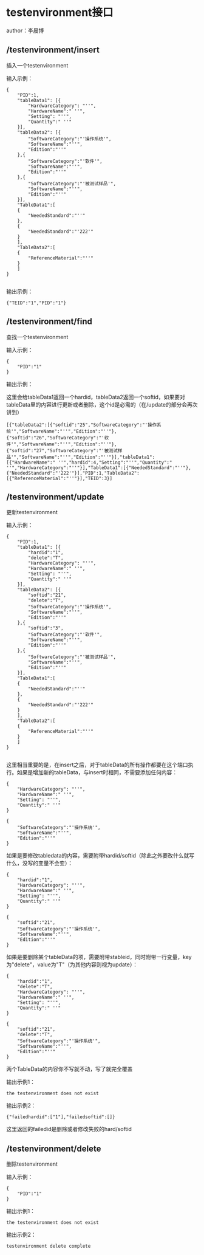 # testenvironment接口
author：李晨博

## /testenvironment/insert
插入一个testenvironment

输入示例：
```
{
    "PID":1,
    "tableData1": [{
        "HardwareCategory": "''",
        "HardwareName":" ''",
        "Setting": "''",
        "Quantity":" ''"
    }],
    "tableData2": [{
        "SoftwareCategory":"'操作系统'",
        "SoftwareName":"''",
        "Edition":"''"
    },{
        "SoftwareCategory":"'软件'",
        "SoftwareName":"''",
        "Edition":"''"
    },{
        "SoftwareCategory":"'被测试样品'",
        "SoftwareName":"''",
        "Edition":"''"
    }],
    "TableData1":[
    {
        "NeededStandard":"''"
    },
    {
        "NeededStandard":"'222'"
    }
    ],
    "TableData2":[
    {
        "ReferenceMaterial":"''"
    }
    ]
}
             
```

输出示例：

```
{"TEID":"1","PID":"1"}
```

## /testenvironment/find
查找一个testenvironment

输入示例：
```
{
    "PID":"1"
}
```
输出示例：

这里会给tableData1返回一个hardid，tableData2返回一个softid，如果要对tableData里的内容进行更新或者删除，这个id是必需的（在/update的部分会再次讲到）
```
[{"tableData2":[{"softid":"25","SoftwareCategory":"'操作系统'","SoftwareName":"''","Edition":"''"},{"softid":"26","SoftwareCategory":"'软件'","SoftwareName":"''","Edition":"''"},{"softid":"27","SoftwareCategory":"'被测试样品'","SoftwareName":"''","Edition":"''"}],"tableData1":[{"HardwareName":" ''","hardid":4,"Setting":"''","Quantity":" ''","HardwareCategory":"''"}],"TableData1":[{"NeededStandard":"''"},{"NeededStandard":"'222'"}],"PID":1,"TableData2":[{"ReferenceMaterial":"''"}],"TEID":3}]
```

## /testenvironment/update
更新testenvironment

输入示例：
```
{
    "PID":1,
    "tableData1": [{
        "hardid":"1",
        "delete":"T",
        "HardwareCategory": "''",
        "HardwareName":" ''",
        "Setting": "''",
        "Quantity":" ''"
    }],
    "tableData2": [{
        "softid":"21",
        "delete":"T",
        "SoftwareCategory":"'操作系统'",
        "SoftwareName":"''",
        "Edition":"''"
    },{
        "softid":"3",
        "SoftwareCategory":"'软件'",
        "SoftwareName":"''",
        "Edition":"''"
    },{
        "SoftwareCategory":"'被测试样品'",
        "SoftwareName":"''",
        "Edition":"''"
    }],
    "TableData1":[
    {
        "NeededStandard":"''"
    },
    {
        "NeededStandard":"'222'"
    }
    ],
    "TableData2":[
    {
        "ReferenceMaterial":"''"
    }
    ]
}
             
```
这里相当重要的是，在insert之后，对于tableData的所有操作都要在这个端口执行。如果是增加新的tableData，与insert时相同，不需要添加任何内容：
```
{
    "HardwareCategory": "''",
    "HardwareName":" ''",
    "Setting": "''",
    "Quantity":" ''"
}

{
    "SoftwareCategory":"'操作系统'",
    "SoftwareName":"''",
    "Edition":"''"
}
```
如果是要修改tabledata的内容，需要附带hardid/softid（除此之外要改什么就写什么，没写的变量不会变）：
```
{
    "hardid":"1",
    "HardwareCategory": "''",
    "HardwareName":" ''",
    "Setting": "''",
    "Quantity":" ''"
}

{
    "softid":"21",
    "SoftwareCategory":"'操作系统'",
    "SoftwareName":"''",
    "Edition":"''"
}
```
如果是要删除某个tableData的项，需要附带stableid，同时附带一行变量，key为"delete"，value为"T"（为其他内容则视为update）：
```
{
    "hardid":"1",
    "delete":"T",
    "HardwareCategory": "''",
    "HardwareName":" ''",
    "Setting": "''",
    "Quantity":" ''"
}

{
    "softid":"21",
    "delete":"T",
    "SoftwareCategory":"'操作系统'",
    "SoftwareName":"''",
    "Edition":"''"
}
```
两个TableData的内容你不写就不动，写了就完全覆盖

输出示例1：
```
the testenvironment does not exist
```
输出示例2：
```
{"failedhardid":["1"],"failedsoftid":[]}
```
这里返回的failedid是删除或者修改失败的hard/softid

## /testenvironment/delete
删除testenvironment

输入示例：
```
{
    "PID":"1"
}
```
输出示例1：
```
the testenvironment does not exist
```
输出示例2：
```
testenvironment delete complete
```